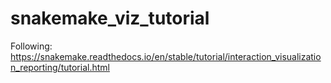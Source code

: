 # snakemake_viz_tutorial

Following: https://snakemake.readthedocs.io/en/stable/tutorial/interaction_visualization_reporting/tutorial.html